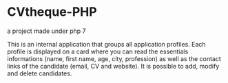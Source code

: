 # CVtheque-PHP
a project made under php 7

This is an internal application that groups all application profiles. 
Each profile is displayed on a card where you can read the essentials informations (name, first name, age, city, profession) as well as the contact links of the candidate (email, CV and website).
It is possible to add, modify and delete candidates.  
